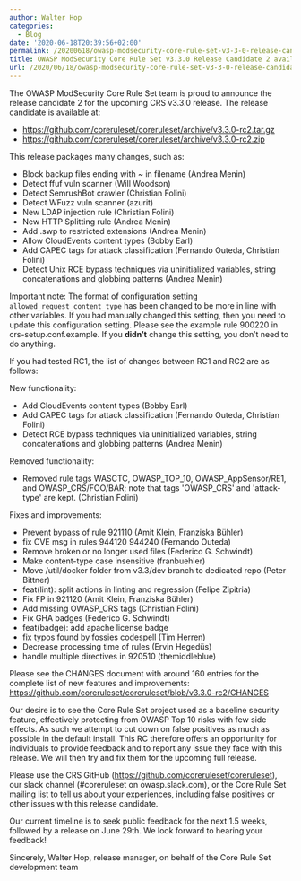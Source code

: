 ```yaml
---
author: Walter Hop
categories:
  - Blog
date: '2020-06-18T20:39:56+02:00'
permalink: /20200618/owasp-modsecurity-core-rule-set-v3-3-0-release-candidate-2-available/
title: OWASP ModSecurity Core Rule Set v3.3.0 Release Candidate 2 available
url: /2020/06/18/owasp-modsecurity-core-rule-set-v3-3-0-release-candidate-2-available/
---
```



The OWASP ModSecurity Core Rule Set team is proud to announce the release candidate 2 for the upcoming CRS v3.3.0 release. The release candidate is available at:

- <https://github.com/coreruleset/coreruleset/archive/v3.3.0-rc2.tar.gz>
- <https://github.com/coreruleset/coreruleset/archive/v3.3.0-rc2.zip>

This release packages many changes, such as:

- Block backup files ending with ~ in filename (Andrea Menin)
- Detect ffuf vuln scanner (Will Woodson)
- Detect SemrushBot crawler (Christian Folini)
- Detect WFuzz vuln scanner (azurit)
- New LDAP injection rule (Christian Folini)
- New HTTP Splitting rule (Andrea Menin)
- Add .swp to restricted extensions (Andrea Menin)
- Allow CloudEvents content types (Bobby Earl)
- Add CAPEC tags for attack classification (Fernando Outeda, Christian Folini)
- Detect Unix RCE bypass techniques via uninitialized variables, string concatenations and globbing patterns (Andrea Menin)

Important note: The format of configuration setting `allowed_request_content_type` has been changed to be more in line with other variables. If you had manually changed this setting, then you need to update this configuration setting. Please see the example rule 900220 in crs-setup.conf.example. If you **didn’t** change this setting, you don’t need to do anything.

If you had tested RC1, the list of changes between RC1 and RC2 are as follows:

New functionality:

- Add CloudEvents content types (Bobby Earl)
- Add CAPEC tags for attack classification (Fernando Outeda, Christian Folini)
- Detect RCE bypass techniques via uninitialized variables, string concatenations and globbing patterns (Andrea Menin)

Removed functionality:

- Removed rule tags WASCTC, OWASP\_TOP\_10, OWASP\_AppSensor/RE1, and OWASP\_CRS/FOO/BAR; note that tags 'OWASP\_CRS' and 'attack-type' are kept. (Christian Folini)

Fixes and improvements:

- Prevent bypass of rule 921110 (Amit Klein, Franziska Bühler)
- fix CVE msg in rules 944120 944240 (Fernando Outeda)
- Remove broken or no longer used files (Federico G. Schwindt)
- Make content-type case insensitive (franbuehler)
- Move /util/docker folder from v3.3/dev branch to dedicated repo (Peter Bittner)
- feat(lint): split actions in linting and regression (Felipe Zipitria)
- Fix FP in 921120 (Amit Klein, Franziska Bühler)
- Add missing OWASP\_CRS tags (Christian Folini)
- Fix GHA badges (Federico G. Schwindt)
- feat(badge): add apache license badge
- fix typos found by fossies codespell (Tim Herren)
- Decrease processing time of rules (Ervin Hegedüs)
- handle multiple directives in 920510 (themiddleblue)

Please see the CHANGES document with around 160 entries for the complete list of new features and improvements: <https://github.com/coreruleset/coreruleset/blob/v3.3.0-rc2/CHANGES>

Our desire is to see the Core Rule Set project used as a baseline security feature, effectively protecting from OWASP Top 10 risks with few side effects. As such we attempt to cut down on false positives as much as possible in the default install. This RC therefore offers an opportunity for individuals to provide feedback and to report any issue they face with this release. We will then try and fix them for the upcoming full release.

Please use the CRS GitHub (<https://github.com/coreruleset/coreruleset>), our slack channel (#coreruleset on owasp.slack.com), or the Core Rule Set mailing list to tell us about your experiences, including false positives or other issues with this release candidate.

Our current timeline is to seek public feedback for the next 1.5 weeks, followed by a release on June 29th. We look forward to hearing your feedback!

Sincerely,
Walter Hop, release manager, on behalf of the Core Rule Set development team
